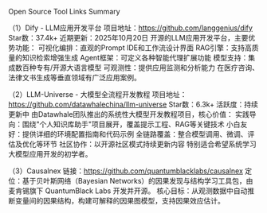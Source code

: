Open Source Tool Links Summary


（1）Dify - LLM应用开发平台
‌项目地址‌：https://github.com/langgenius/dify
‌Star数‌：37.4k+
‌近期更新‌：2025年10月20日
开源的LLM应用开发平台，主要优势功能：
‌可视化编排‌：直观的Prompt IDE和工作流设计界面
‌RAG引擎‌：支持高质量的知识检索增强生成
‌Agent框架‌：可定义各种智能代理扩展功能
‌模型支持‌：集成数百种专有/开源大语言模型
‌可观测性‌：提供应用监测和分析能力
在医疗咨询、法律文书生成等垂直领域有广泛应用案例。‌

（2）LLM-Universe - 大模型全流程开发教程
‌项目地址‌：https://github.com/datawhalechina/llm-universe
‌Star数‌：6.3k+
‌活跃度‌：持续更新中
由Datawhale团队推出的系统性大模型开发教程项目，核心价值：
‌实践导向‌：围绕"个人知识库助手"项目展开，覆盖提示工程、RAG等关键技术
‌小白友好‌：提供详细的环境配置指南和代码示例
‌全链路覆盖‌：整合模型调用、微调、评估及优化等环节
‌社区协作‌：以开源社区模式持续更新内容
特别适合希望系统学习大模型应用开发的初学者。‌

‌（3）Causalnex‌
链接：https://github.com/quantumblacklabs/causalnex‌
‌定位‌：基于贝叶斯网络（Bayesian Networks）的‌因果发现与结构学习‌工具包，由麦肯锡旗下 QuantumBlack Labs 开发并开源。
‌核心目标‌：从观测数据中自动推断变量间的‌因果结构‌，构建可解释的因果图模型，支持因果效应估计。
